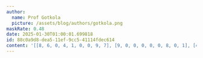 ```yaml
---
author:
  name: Prof Gotkola
  picture: /assets/blog/authors/gotkola.png
maskRate: 0.48
date: 2025-01-30T01:00:01.699818
id: 88c0a9d8-dea5-11ef-9cc5-41114fdec614
content: '[[8, 6, 0, 4, 1, 0, 0, 9, 7], [9, 0, 0, 0, 0, 0, 8, 0, 1], [4, 7, 1, 8, 3, 0, 6, 0, 0], [0, 1, 0, 3, 4, 8, 5, 0, 0], [0, 3, 5, 1, 0, 0, 4, 8, 9], [6, 0, 8, 0, 0, 2, 0, 0, 3], [0, 0, 0, 7, 0, 0, 0, 1, 6], [0, 2, 6, 5, 0, 4, 7, 0, 8], [0, 8, 0, 0, 2, 1, 0, 0, 4]]'
---
```

